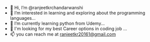 - 👋 Hi, I’m @ranjeetkrchandarwanshi
- 👀 I’m interested in learning and exploring about the programming languages...
- 🌱 I’m currently learning python from Udemy...
- 💞️ I'm looking for my best Career options in coding job ...
- 📫 you can reach me at ranjeetkr20161@gmail.com

<!---
ranjeetkrchandarwanshi/ranjeetkrchandarwanshi is a ✨ special ✨ repository because its `README.md` (this file) appears on your GitHub profile.
You can click the Preview link to take a look at your changes.
--->
